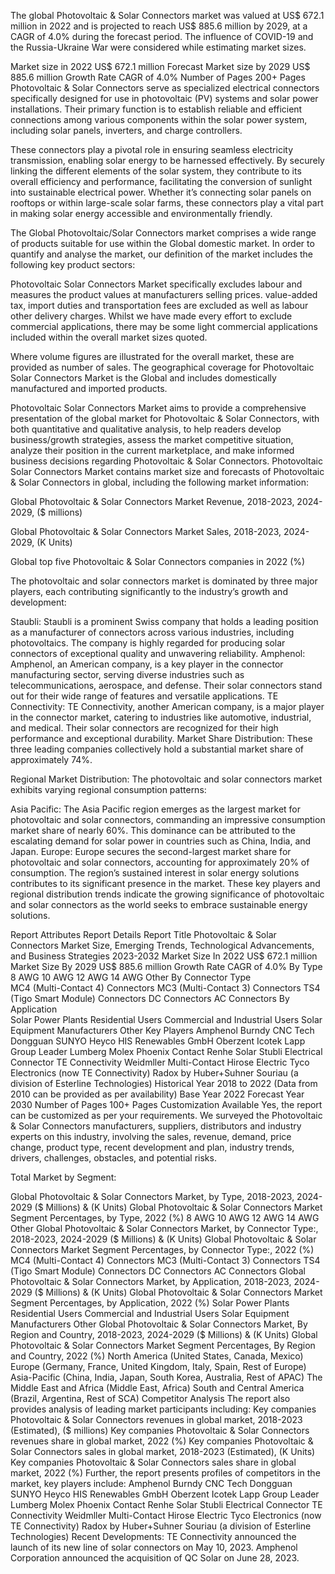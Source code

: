 The global Photovoltaic & Solar Connectors market was valued at US$ 672.1 million in 2022 and is projected to reach US$ 885.6 million by 2029, at a CAGR of 4.0% during the forecast period. The influence of COVID-19 and the Russia-Ukraine War were considered while estimating market sizes.

Market size in 2022	US$ 672.1 million	Forecast Market size by 2029	US$ 885.6 million
Growth Rate	CAGR of 4.0%	Number of Pages	200+ Pages
Photovoltaic & Solar Connectors serve as specialized electrical connectors specifically designed for use in photovoltaic (PV) systems and solar power installations. Their primary function is to establish reliable and efficient connections among various components within the solar power system, including solar panels, inverters, and charge controllers.

These connectors play a pivotal role in ensuring seamless electricity transmission, enabling solar energy to be harnessed effectively. By securely linking the different elements of the solar system, they contribute to its overall efficiency and performance, facilitating the conversion of sunlight into sustainable electrical power. Whether it’s connecting solar panels on rooftops or within large-scale solar farms, these connectors play a vital part in making solar energy accessible and environmentally friendly.

The Global Photovoltaic/Solar Connectors market comprises a wide range of products suitable for use within the Global domestic market. In order to quantify and analyse the market, our definition of the market includes the following key product sectors:

Photovoltaic Solar Connectors Market specifically excludes labour and measures the product values at manufacturers selling prices. value-added tax, import duties and transportation fees are excluded as well as labour other delivery charges. Whilst we have made every effort to exclude commercial applications, there may be some light commercial applications included within the overall market sizes quoted.

Where volume figures are illustrated for the overall market, these are provided as number of sales. The geographical coverage for Photovoltaic Solar Connectors Market is the Global and includes domestically manufactured and imported products.



Photovoltaic Solar Connectors Market aims to provide a comprehensive presentation of the global market for Photovoltaic & Solar Connectors, with both quantitative and qualitative analysis, to help readers develop business/growth strategies, assess the market competitive situation, analyze their position in the current marketplace, and make informed business decisions regarding Photovoltaic & Solar Connectors. Photovoltaic Solar Connectors Market contains market size and forecasts of Photovoltaic & Solar Connectors in global, including the following market information:

Global Photovoltaic & Solar Connectors Market Revenue, 2018-2023, 2024-2029, ($ millions)

Global Photovoltaic & Solar Connectors Market Sales, 2018-2023, 2024-2029, (K Units)

Global top five Photovoltaic & Solar Connectors companies in 2022 (%)

The photovoltaic and solar connectors market is dominated by three major players, each contributing significantly to the industry’s growth and development:

Staubli:
Staubli is a prominent Swiss company that holds a leading position as a manufacturer of connectors across various industries, including photovoltaics.
The company is highly regarded for producing solar connectors of exceptional quality and unwavering reliability.
Amphenol:
Amphenol, an American company, is a key player in the connector manufacturing sector, serving diverse industries such as telecommunications, aerospace, and defense.
Their solar connectors stand out for their wide range of features and versatile applications.
TE Connectivity:
TE Connectivity, another American company, is a major player in the connector market, catering to industries like automotive, industrial, and medical.
Their solar connectors are recognized for their high performance and exceptional durability.
Market Share Distribution: These three leading companies collectively hold a substantial market share of approximately 74%.

Regional Market Distribution: The photovoltaic and solar connectors market exhibits varying regional consumption patterns:

Asia Pacific:
The Asia Pacific region emerges as the largest market for photovoltaic and solar connectors, commanding an impressive consumption market share of nearly 60%.
This dominance can be attributed to the escalating demand for solar power in countries such as China, India, and Japan.
Europe:
Europe secures the second-largest market share for photovoltaic and solar connectors, accounting for approximately 20% of consumption.
The region’s sustained interest in solar energy solutions contributes to its significant presence in the market.
These key players and regional distribution trends indicate the growing significance of photovoltaic and solar connectors as the world seeks to embrace sustainable energy solutions.

Report Attributes	Report Details
Report Title	Photovoltaic & Solar Connectors Market Size, Emerging Trends, Technological Advancements, and Business Strategies 2023-2032
Market Size In 2022	US$ 672.1 million
Market Size By 2029	US$ 885.6 million
Growth Rate	CAGR of 4.0%
By Type	
8 AWG
10 AWG
12 AWG
14 AWG
Other
By Connector Type	
MC4 (Multi-Contact 4) Connectors
MC3 (Multi-Contact 3) Connectors
TS4 (Tigo Smart Module) Connectors
DC Connectors
AC Connectors
By Application	
Solar Power Plants
Residential Users
Commercial and Industrial Users
Solar Equipment Manufacturers
Other
Key Players	
Amphenol
Burndy
CNC Tech
Dongguan SUNYO
Heyco
HIS Renewables GmbH Oberzent
Icotek
Lapp Group
Leader
Lumberg
Molex
Phoenix Contact
Renhe Solar
Stubli Electrical Connector
TE Connectivity
Weidmller
Multi-Contact
Hirose Electric
Tyco Electronics (now TE Connectivity)
Radox by Huber+Suhner
Souriau (a division of Esterline Technologies)
Historical Year	2018 to 2022 (Data from 2010 can be provided as per availability)
Base Year	2022
Forecast Year	2030
Number of Pages	100+ Pages
Customization Available	Yes, the report can be customized as per your requirements.
We surveyed the Photovoltaic & Solar Connectors manufacturers, suppliers, distributors and industry experts on this industry, involving the sales, revenue, demand, price change, product type, recent development and plan, industry trends, drivers, challenges, obstacles, and potential risks.

Total Market by Segment:

Global Photovoltaic & Solar Connectors Market, by Type, 2018-2023, 2024-2029 ($ Millions) & (K Units)
Global Photovoltaic & Solar Connectors Market Segment Percentages, by Type, 2022 (%)
8 AWG
10 AWG
12 AWG
14 AWG
Other
Global Photovoltaic & Solar Connectors Market, by Connector Type:, 2018-2023, 2024-2029 ($ Millions) & (K Units)
Global Photovoltaic & Solar Connectors Market Segment Percentages, by Connector Type:, 2022 (%)
MC4 (Multi-Contact 4) Connectors
MC3 (Multi-Contact 3) Connectors
TS4 (Tigo Smart Module) Connectors
DC Connectors
AC Connectors
Global Photovoltaic & Solar Connectors Market, by Application, 2018-2023, 2024-2029 ($ Millions) & (K Units)
Global Photovoltaic & Solar Connectors Market Segment Percentages, by Application, 2022 (%)
Solar Power Plants
Residential Users
Commercial and Industrial Users
Solar Equipment Manufacturers
Other
Global Photovoltaic & Solar Connectors Market, By Region and Country, 2018-2023, 2024-2029 ($ Millions) & (K Units)
Global Photovoltaic & Solar Connectors Market Segment Percentages, By Region and Country, 2022 (%)
North America (United States, Canada, Mexico)
Europe (Germany, France, United Kingdom, Italy, Spain, Rest of Europe)
Asia-Pacific (China, India, Japan, South Korea, Australia, Rest of APAC)
The Middle East and Africa (Middle East, Africa)
South and Central America (Brazil, Argentina, Rest of SCA)
Competitor Analysis
The report also provides analysis of leading market participants including:
Key companies Photovoltaic & Solar Connectors revenues in global market, 2018-2023 (Estimated), ($ millions)
Key companies Photovoltaic & Solar Connectors revenues share in global market, 2022 (%)
Key companies Photovoltaic & Solar Connectors sales in global market, 2018-2023 (Estimated), (K Units)
Key companies Photovoltaic & Solar Connectors sales share in global market, 2022 (%)
Further, the report presents profiles of competitors in the market, key players include:
Amphenol
Burndy
CNC Tech
Dongguan SUNYO
Heyco
HIS Renewables GmbH Oberzent
Icotek
Lapp Group
Leader
Lumberg
Molex
Phoenix Contact
Renhe Solar
Stubli Electrical Connector
TE Connectivity
Weidmller
Multi-Contact
Hirose Electric
Tyco Electronics (now TE Connectivity)
Radox by Huber+Suhner
Souriau (a division of Esterline Technologies)
Recent Developments:
TE Connectivity announced the launch of its new line of solar connectors on May 10, 2023.
Amphenol Corporation announced the acquisition of QC Solar on June 28, 2023.
